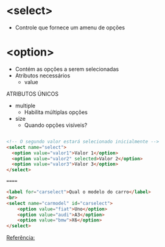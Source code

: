 # \<select>

- Controle que fornece um amenu de opções

# \<option>

- Contém as opções a serem selecionadas
- Atributos necessários
    - value

ATRIBUTOS ÚNICOS
- multiple
    - Habilita múltiplas opções
- size
    - Quando opções visíveis?

```html

<!-- O segundo valor estará selecionado inicialmente -->
<select name="select">
  <option value="valor1">Valor 1</option>
  <option value="valor2" selected>Valor 2</option>
  <option value="valor3">Valor 3</option>
</select>

====

<label for="carselect">Qual o modelo do carro</label>
<br>
<select name="carmodel" id="carselect">
    <option value="fiat">Uno</option>
    <option value="audi">A3</option>
    <option value="bmw">X6</option>
</select>

```

[Referência:](https://developer.mozilla.org/pt-BR/docs/Web/HTML/Element/select)